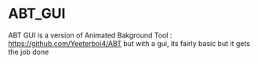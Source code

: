 # ABT_GUI

ABT GUI is a version of Animated Bakground Tool : https://github.com/Yeeterboi4/ABT
but with a gui, its fairly basic but it gets the job done
